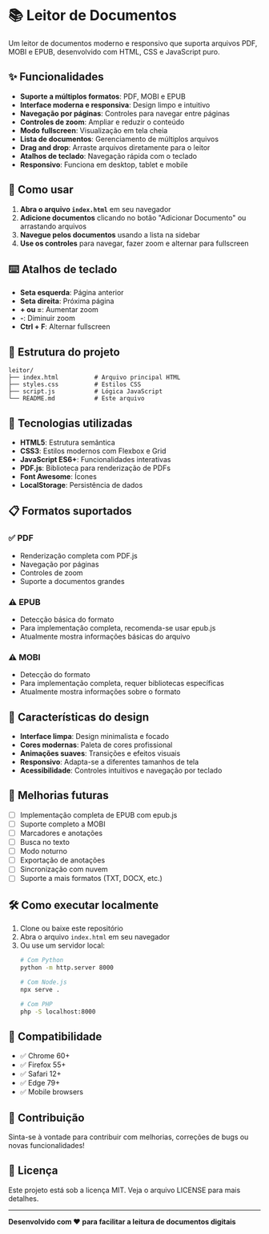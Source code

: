 # 📚 Leitor de Documentos

Um leitor de documentos moderno e responsivo que suporta arquivos PDF, MOBI e EPUB, desenvolvido com HTML, CSS e JavaScript puro.

## ✨ Funcionalidades

- **Suporte a múltiplos formatos**: PDF, MOBI e EPUB
- **Interface moderna e responsiva**: Design limpo e intuitivo
- **Navegação por páginas**: Controles para navegar entre páginas
- **Controles de zoom**: Ampliar e reduzir o conteúdo
- **Modo fullscreen**: Visualização em tela cheia
- **Lista de documentos**: Gerenciamento de múltiplos arquivos
- **Drag and drop**: Arraste arquivos diretamente para o leitor
- **Atalhos de teclado**: Navegação rápida com o teclado
- **Responsivo**: Funciona em desktop, tablet e mobile

## 🚀 Como usar

1. **Abra o arquivo `index.html`** em seu navegador
2. **Adicione documentos** clicando no botão "Adicionar Documento" ou arrastando arquivos
3. **Navegue pelos documentos** usando a lista na sidebar
4. **Use os controles** para navegar, fazer zoom e alternar para fullscreen

## ⌨️ Atalhos de teclado

- **Seta esquerda**: Página anterior
- **Seta direita**: Próxima página
- **+ ou =**: Aumentar zoom
- **-**: Diminuir zoom
- **Ctrl + F**: Alternar fullscreen

## 📁 Estrutura do projeto

```
leitor/
├── index.html          # Arquivo principal HTML
├── styles.css          # Estilos CSS
├── script.js           # Lógica JavaScript
└── README.md           # Este arquivo
```

## 🔧 Tecnologias utilizadas

- **HTML5**: Estrutura semântica
- **CSS3**: Estilos modernos com Flexbox e Grid
- **JavaScript ES6+**: Funcionalidades interativas
- **PDF.js**: Biblioteca para renderização de PDFs
- **Font Awesome**: Ícones
- **LocalStorage**: Persistência de dados

## 📋 Formatos suportados

### ✅ PDF
- Renderização completa com PDF.js
- Navegação por páginas
- Controles de zoom
- Suporte a documentos grandes

### ⚠️ EPUB
- Detecção básica do formato
- Para implementação completa, recomenda-se usar epub.js
- Atualmente mostra informações básicas do arquivo

### ⚠️ MOBI
- Detecção do formato
- Para implementação completa, requer bibliotecas específicas
- Atualmente mostra informações sobre o formato

## 🎨 Características do design

- **Interface limpa**: Design minimalista e focado
- **Cores modernas**: Paleta de cores profissional
- **Animações suaves**: Transições e efeitos visuais
- **Responsivo**: Adapta-se a diferentes tamanhos de tela
- **Acessibilidade**: Controles intuitivos e navegação por teclado

## 🔮 Melhorias futuras

- [ ] Implementação completa de EPUB com epub.js
- [ ] Suporte completo a MOBI
- [ ] Marcadores e anotações
- [ ] Busca no texto
- [ ] Modo noturno
- [ ] Exportação de anotações
- [ ] Sincronização com nuvem
- [ ] Suporte a mais formatos (TXT, DOCX, etc.)

## 🛠️ Como executar localmente

1. Clone ou baixe este repositório
2. Abra o arquivo `index.html` em seu navegador
3. Ou use um servidor local:
   ```bash
   # Com Python
   python -m http.server 8000
   
   # Com Node.js
   npx serve .
   
   # Com PHP
   php -S localhost:8000
   ```

## 📱 Compatibilidade

- ✅ Chrome 60+
- ✅ Firefox 55+
- ✅ Safari 12+
- ✅ Edge 79+
- ✅ Mobile browsers

## 🤝 Contribuição

Sinta-se à vontade para contribuir com melhorias, correções de bugs ou novas funcionalidades!

## 📄 Licença

Este projeto está sob a licença MIT. Veja o arquivo LICENSE para mais detalhes.

---

**Desenvolvido com ❤️ para facilitar a leitura de documentos digitais** 